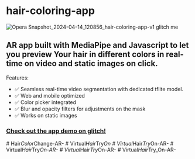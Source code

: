 # hair-coloring-app

![Opera Snapshot_2024-04-14_120856_hair-coloring-app-v1 glitch me](https://github.com/Ys-sudo/hair-coloring-app/assets/57189926/8fffe5e2-9819-4ece-9742-7c8758016180)

## AR app built with MediaPipe and Javascript to let you preview Your hair in different colors in real-time on video and static images on click.

Features:
- ✅ Seamless real-time video segmentation with dedicated tflite model.
- ✅ Web and mobile optimized
- ✅ Color picker integrated
- ✅ Blur and opacity filters for adjustments on the mask
- ✅ Works on static images

### [Check out the app demo on glitch!](https://hair-coloring-app-v1.glitch.me)
#   H a i r _ C o l o r _ C h a n g e - A R -  
 #   V i r t u a l _ H a i r _ T r y _ O n  
 #   V i r t u a l _ H a i r _ T r y _ O n - A R -  
 #   V i r t u a l _ H a i r _ T r y _ O n - A R -  
 #   V i r t u a l _ H a i r _ T r y _ O n - A R -  
 #   V i r t u a l _ H a i r _ T r y _ O n - A R -  
 